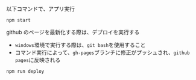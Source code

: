 以下コマンドで、アプリ実行
```
npm start
```

github のページを最新化する際は、デプロイを実行する
 - `windows`環境で実行する際は、`git bash`を使用すること
 - コマンド実行によって、`gh-pages`ブランチに修正がプッシュされ、`github pages`に反映される
```
npm run deploy
```
